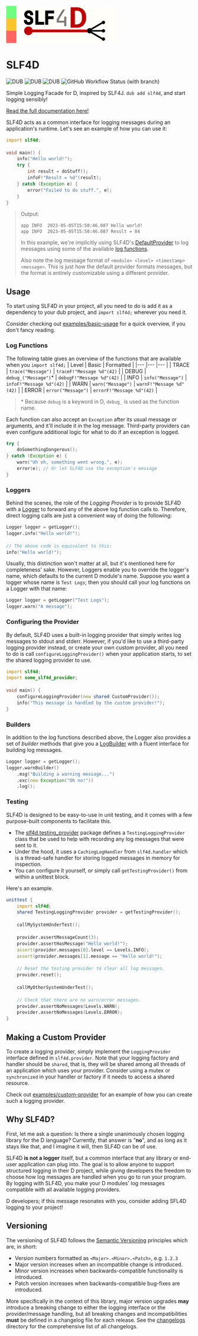 <img
    src="https://github.com/andrewlalis/slf4d/blob/main/design/banner_1024.png"
    alt="SLF4D Banner Image"
    style="max-width: 300px"
/>

# SLF4D

![DUB](https://img.shields.io/dub/v/slf4d?color=%23c10000ff%20&style=flat-square) ![DUB](https://img.shields.io/dub/dt/slf4d?style=flat-square) ![DUB](https://img.shields.io/dub/l/slf4d?style=flat-square) ![GitHub Workflow Status (with branch)](https://img.shields.io/github/actions/workflow/status/andrewlalis/slf4d/run-tests.yml?branch=main&label=tests&style=flat-square)

Simple Logging Facade for D, inspired by SLF4J. `dub add slf4d`, and start logging sensibly!

[Read the full documentation here!](https://andrewlalis.github.io/slf4d/)

SLF4D acts as a common interface for logging messages during an application's runtime. Let's see an example of how you can use it:

```d
import slf4d;

void main() {
    info("Hello world!");
    try {
        int result = doStuff();
        infoF!"Result = %d"(result);
    } catch (Exception e) {
        error("Failed to do stuff.", e);
    }
}
```

> Output:
> ```
> app INFO  2023-05-05T15:50:46.087 Hello world!
> app INFO  2023-05-05T15:50:46.087 Result = 84
> ```
>
> In this example, we're implicitly using SLF4D's [DefaultProvider](https://andrewlalis.github.io/slf4d/ddoc/slf4d.default_provider.provider.DefaultProvider.html) to log messages using some of the available [log functions](https://andrewlalis.github.io/slf4d/ddoc/slf4d.log_functions.html).
>
> Also note the log message format of `<module> <level> <timestamp> <message>`. This is just how the default provider formats messages, but the format is entirely customizable using a different provider.



## Usage

To start using SLF4D in your project, all you need to do is add it as a dependency to your dub project, and `import slf4d;` wherever you need it.

Consider checking out [examples/basic-usage](https://github.com/andrewlalis/slf4d/tree/main/examples/basic-usage) for a quick overview, if you don't fancy reading.

### Log Functions

The following table gives an overview of the functions that are available when you `import slf4d;`
| Level | Basic | Formatted |
|---    |---    |---        |
| TRACE | `trace("Message")` | `traceF!"Message %d"(42)` |
| DEBUG | `debug_("Message")`* | `debugF!"Message %d"(42)` |
| INFO | `info("Message")` | `infoF!"Message %d"(42)` |
| WARN | `warn("Message")` | `warnF!"Message %d"(42)` |
| ERROR | `error("Message")` | `errorF!"Message %d"(42)` |
> \* Because `debug` is a keyword in D, `debug_` is used as the function name.

Each function can also accept an `Exception` after its usual message or arguments, and it'll include it in the log message. Third-party providers can even configure additional logic for what to do if an exception is logged.

```d
try {
    doSomethingDangerous();
} catch (Exception e) {
    warn("Uh oh, something went wrong.", e);
    error(e); // Or let SLF4D use the exception's message
}
```

### Loggers

Behind the scenes, the role of the _Logging Provider_ is to provide SLF4D with a [Logger](https://andrewlalis.github.io/slf4d/ddoc/slf4d.logger.Logger.html) to forward any of the above log function calls to. Therefore, direct logging calls are just a convenient way of doing the following:

```d
Logger logger = getLogger();
logger.info("Hello world!");

// The above code is equivalent to this:
info("Hello world!");
```

Usually, this distinction won't matter at all, but it's mentioned here for completeness' sake. However, Loggers enable you to override the logger's name, which defaults to the current D module's name. Suppose you want a logger whose name is `Test Logs`; then you should call your log functions on a Logger with that name:

```d
Logger logger = getLogger("Test Logs");
logger.warn("A message");
```

### Configuring the Provider

By default, SLF4D uses a built-in logging provider that simply writes log messages to stdout and stderr. However, if you'd like to use a third-party logging provider instead, or create your own custom provider, all you need to do is call `configureLoggingProvider()` when your application starts, to set the shared logging provider to use.

```d
import slf4d;
import some_slf4d_provider;

void main() {
    configureLoggingProvider(new shared CustomProvider());
    info("This message is handled by the custom provider!");
}
```

### Builders

In addition to the log functions described above, the Logger also provides a set of _builder_ methods that give you a [LogBuilder](https://andrewlalis.github.io/slf4d/ddoc/slf4d.logger.LogBuilder.html) with a fluent interface for building log messages.

```d
Logger logger = getLogger();
logger.warnBuilder()
    .msg("Building a warning message...")
    .exc(new Exception("Oh no!"))
    .log();
```

### Testing

SLF4D is designed to be easy-to-use in unit testing, and it comes with a few purpose-built components to facilitate this.

- The [slf4d.testing_provider](https://andrewlalis.github.io/slf4d/ddoc/slf4d.testing_provider.html) package defines a `TestingLoggingProvider` class that be used to help with recording any log messages that were sent to it.
- Under the hood, it uses a `CachingLogHandler` from `slf4d.handler` which is a thread-safe handler for storing logged messages in memory for inspection.
- You can configure it yourself, or simply call `getTestingProvider()` from within a unittest block.

Here's an example.

```d
unittest {
    import slf4d;
    shared TestingLoggingProvider provider = getTestingProvider();

    callMySystemUnderTest();

    provider.assertMessageCount(3);
    provider.assertHasMessage("Hello world!");
    assert(provider.messages[0].level == Levels.INFO);
    assert(provider.messages[1].message == "Hello world!");

    // Reset the testing provider to clear all log messages.
    provider.reset();

    callMyOtherSystemUnderTest();

    // Check that there are no warn/error messages.
    provider.assertNoMessages(Levels.WARN);
    provider.assertNoMessages(Levels.ERROR);
}
```

## Making a Custom Provider

To create a logging provider, simply implement the `LoggingProvider` interface defined in `slf4d.provider`. Note that your logging factory and handler should be `shared`, that is, they will be shared among all threads of an application which uses your provider. Consider using a mutex or `synchronized` in your handler or factory if it needs to access a shared resource.

Check out [examples/custom-provider](https://github.com/andrewlalis/slf4d/tree/main/examples/custom-provider) for an example of how you can create such a logging provider.

## Why SLF4D?

First, let me ask a question: Is there a single unanimously chosen logging library for the D language? Currently, that answer is "**no**", and as long as it stays like that, and I imagine it will, then SLF4D can be of use.

SLF4D **is not a logger** itself, but a common interface that any library or end-user application can plug into. The goal is to allow anyone to support structured logging in their D project, while giving developers the freedom to choose how log messages are handled when you go to run your program. By logging with SLF4D, you make your D modules' log messages compatible with all available logging providers.

D developers; if this message resonates with you, consider adding SFL4D logging to your project!

## Versioning

The versioning of SLF4D follows the [Semantic Versioning](https://semver.org/) principles which are, in short:
- Version numbers formatted as `<Major>.<Minor>.<Patch>`, e.g. `1.2.3`
- Major version increases when an incompatible change is introduced.
- Minor version increases when backwards-compatible functionality is introduced.
- Patch version increases when backwards-compatible bug-fixes are introduced.

More specifically in the context of this library, major version upgrades **may** introduce a breaking change to either the logging interface or the provider/message handling, but all breaking changes and incompatibilities **must** be defined in a changelog file for each release. See the [changelogs](https://github.com/andrewlalis/slf4d/tree/main/changelogs) directory for the comprehensive list of all changelogs.
